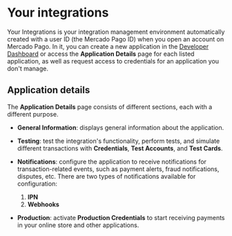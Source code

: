 # Your integrations

Your Integrations is your integration management environment automatically created with a user ID (the Mercado Pago ID) when you open an account on Mercado Pago. In it, you can create a new application in the [Developer Dashboard](/developers/panel/app) or access the **Application Details** page for each listed application, as well as request access to credentials for an application you don't manage.


## Application details

The **Application Details** page consists of different sections, each with a different purpose.
* **General Information**: displays general information about the application.
* **Testing**: test the integration's functionality, perform tests, and simulate different transactions with **Credentials**, **Test Accounts**, and **Test Cards**.
* **Notifications**: configure the application to receive notifications for transaction-related events, such as payment alerts, fraud notifications, disputes, etc. There are two types of notifications available for configuration:
  1. **IPN**
  2. **Webhooks**

* **Production**: activate **Production Credentials** to start receiving payments in your online store and other applications.